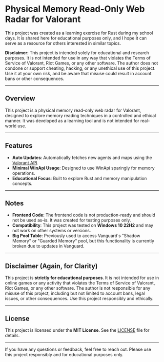 # Physical Memory Read-Only Web Radar for Valorant

This project was created as a learning exercise for Rust during my school days. It is shared here for educational purposes only, and I hope it can serve as a resource for others interested in similar topics.

**Disclaimer**: This project is intended solely for educational and research purposes. It is not intended for use in any way that violates the Terms of Service of Valorant, Riot Games, or any other software. The author does not condone or support cheating, hacking, or any unethical use of this project. Use it at your own risk, and be aware that misuse could result in account bans or other consequences.

---

## Overview

This project is a physical memory read-only web radar for Valorant, designed to explore memory reading techniques in a controlled and ethical manner. It was developed as a learning tool and is not intended for real-world use.

---

## Features

- **Auto Updates**: Automatically fetches new agents and maps using the [Valorant API](https://valorant-api.com/).
- **Minimal WinApi Usage**: Designed to use WinApi sparingly for memory operations.
- **Educational Focus**: Built to explore Rust and memory manipulation concepts.

---

## Notes

- **Frontend Code**: The frontend code is not production-ready and should not be used as-is. It was created for testing purposes only.
- **Compatibility**: This project was tested on **Windows 10 22H2** and may not work on other systems or versions.
- **Big Pool Table**: Previously used to access Vanguard's "Shadow Memory" or "Guarded Memory" pool, but this functionality is currently broken due to updates in Vanguard.

---

## Disclaimer (Again, for Clarity)

This project is **strictly for educational purposes**. It is not intended for use in online games or any activity that violates the Terms of Service of Valorant, Riot Games, or any other software. The author is not responsible for any misuse of this project, including but not limited to account bans, legal issues, or other consequences. Use this project responsibly and ethically.

---

## License

This project is licensed under the **MIT License**. See the [LICENSE](LICENSE) file for details.

---

If you have any questions or feedback, feel free to reach out. Please use this project responsibly and for educational purposes only.
